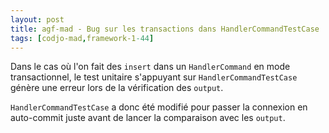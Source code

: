 ```yaml
---
layout: post
title: agf-mad - Bug sur les transactions dans HandlerCommandTestCase
tags: [codjo-mad,framework-1-44]
---
```

Dans le cas où l'on fait des ```insert``` dans un ```HandlerCommand``` en mode transactionnel, le test unitaire s'appuyant sur ```HandlerCommandTestCase``` génère une erreur lors de la vérification des ```output```.

```HandlerCommandTestCase``` a donc été modifié pour passer la connexion en auto-commit juste avant de lancer la comparaison avec les ```output```.